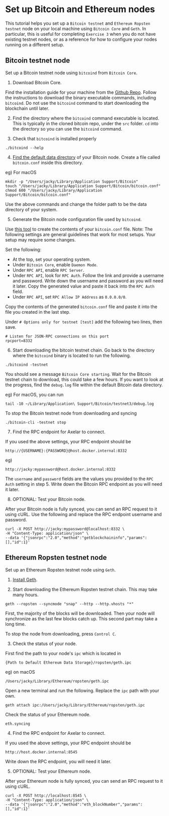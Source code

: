# Set up Bitcoin and Ethereum nodes
This tutorial helps you set up a `Bitcoin testnet` and `Ethereum Ropsten testnet` node on your local machine using `Bitcoin Core` and `Geth`. In particular, this is useful for completing `Exercise 3` when you do not have existing testnet nodes, or as a reference for how to configure your nodes running on a different setup.

## Bitcoin testnet node
Set up a Bitcoin testnet node using `bitcoind` from `Bitcoin Core`.

1. Download Bitcoin Core.

  Find the installation guide for your machine from the [Github Repo](https://github.com/bitcoin/bitcoin/tree/master/doc). Follow the instructions to download the binary executable commands, including `bitcoind`. Do not use the `bitcoind` command to start downloading the blockchain until later.

2. Find the directory where the `bitcoind` command executable is located. This is typically in the cloned bitcoin repo, under the `src` folder. `cd` into the directory so you can use the `bitcoind` command.

3. Check that `bitcoind` is installed properly

  ```
  ./bitcoind --help
  ```

4. [Find the default data directory](https://en.bitcoin.it/wiki/Data_directory) of your Bitcoin node. Create a file called `bitcoin.conf` inside this directory.

  eg) For macOS

  ```
  mkdir -p "/Users/jacky/Library/Application Support/Bitcoin"
  touch "/Users/jacky/Library/Application Support/Bitcoin/bitcoin.conf"
  chmod 600 "/Users/jacky/Library/Application Support/Bitcoin/bitcoin.conf"
  ```

  Use the above commands and change the folder path to be the data directory of your system.

5. Generate the Bitcoin node configuration file used by `bitcoind`.

  Use [this tool](https://jlopp.github.io/bitcoin-core-config-generator/) to create the contents of your `bitcoin.conf` file.
  Note: The following settings are general guidelines that work for most setups. Your setup may require some changes.

  Set the following:
  * At the top, set your operating system.
  * Under `Bitcoin Core`, enable `Daemon Mode`.
  * Under `RPC API`, enable `RPC Server`.
  * Under `RPC API`, look for `RPC Auth`. Follow the link and provide a username and password. Write down the username and password as you will need it later. Copy the generated value and paste it back into the `RPC Auth` field.
  * Under `RPC API`, set `RPC Allow IP Address` as `0.0.0.0/0`.

  Copy the contents of the generated `bitcoin.conf` file and paste it into the file you created in the last step.

  Under `# Options only for testnet [test]` add the following two lines, then save.

  ```
  # Listen for JSON-RPC connections on this port
  rpcport=8332
  ```

6. Start downloading the bitcoin testnet chain. Go back to the directory where the `bitcoind` binary is located to run the following.

  ```
  ./bitcoind -testnet
  ```

  You should see a message `Bitcoin Core starting`. Wait for the Bitcoin testnet chain to download, this could take a few hours.
  If you want to look at the progress, find the `debug.log` file within the default Bitcoin data directory.

  eg) For macOS, you can run
  ```
  tail -10 ~/Library/Application\ Support/Bitcoin/testnet3/debug.log
  ```

  To stop the Bitcoin testnet node from downloading and syncing
  ```
  ./bitcoin-cli -testnet stop
  ```

7. Find the RPC endpoint for Axelar to connect.

  If you used the above settings, your RPC endpoint should be 

  ```
  http://{USERNAME}:{PASSWORD}@host.docker.internal:8332
  ```

  eg)

  ```
  http://jacky:mypassword@host.docker.internal:8332
  ```

  The `username` and `password` fields are the values you provided to the `RPC Auth` setting in step 5. Write down the Bitcoin RPC endpoint as you will need it later.

8. OPTIONAL: Test your Bitcoin node.

  After your Bitcoin node is fully synced, you can send an RPC request to it using cURL. Use the following and replace the RPC endpoint username and password.

  ```
  curl -X POST http://jacky:mypassword@localhost:8332 \
  -H "Content-Type: application/json" \
  --data '{"jsonrpc":"2.0","method":"getblockchaininfo","params":[],"id":1}'
  ```


## Ethereum Ropsten testnet node
Set up an Ethereum Ropsten testnet node using `Geth`.

1. [Install Geth](https://geth.ethereum.org/docs/install-and-build/installing-geth).

2. Start downloading the Ethereum Ropsten testnet chain. This may take many hours.

  ```
  geth --ropsten --syncmode "snap" --http --http.vhosts "*"
  ```

  First, the majority of the blocks will be downloaded. Then your node will synchronize as the last few blocks catch up. This second part may take a long time. 

  To stop the node from downloading, press `Control C`.
  
3. Check the status of your node.

  First find the path to your node's `ipc` which is located in 
  ```
  {Path to Default Ethereum Data Storage}/ropsten/geth.ipc
  ```

  eg) on macOS

  ```
  /Users/jacky/Library/Ethereum/ropsten/geth.ipc
  ```

  Open a new terminal and run the following. Replace the `ipc` path with your own.
  ```
  geth attach ipc:/Users/jacky/Library/Ethereum/ropsten/geth.ipc
  ```

  Check the status of your Ethereum node.
  ```
  eth.syncing
  ```

4. Find the RPC endpoint for Axelar to connect.

  If you used the above settings, your RPC endpoint should be 

  ```
  http://host.docker.internal:8545
  ```

  Write down the RPC endpoint, you will need it later.

5. OPTIONAL: Test your Ethereum node.

  After your Ethereum node is fully synced, you can send an RPC request to it using cURL. 

  ```
  curl -X POST http://localhost:8545 \
  -H "Content-Type: application/json" \
  --data '{"jsonrpc":"2.0","method":"eth_blockNumber","params":[],"id":1}'
  ```
  